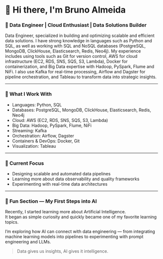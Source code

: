 # 👋 Hi there, I'm Bruno Almeida

### 🚀 Data Engineer | Cloud Enthusiast | Data Solutions Builder

Data Engineer, specialized in building and optimizing scalable and efficient data solutions. I have strong knowledge in languages such as Python and SQL, as well as working with SQL and NoSQL databases (PostgreSQL, MongoDB, ClickHouse, Elasticsearch, Redis, Neo4j). My experience includes using tools such as Git for version control, AWS for cloud infrastructure (EC2, RDS, SNS, SQS, S3, Lambda), Docker for containerization, and Big Data expertise with Hadoop, PySpark, Flume and NiFi. I also use Kafka for real-time processing, Airflow and Dagster for pipeline orchestration, and Tableau to transform data into strategic insights.

---

### 🧠 What I Work With
- Languages: Python, SQL  
- Databases: PostgreSQL, MongoDB, ClickHouse, Elasticsearch, Redis, Neo4j  
- Cloud: AWS (EC2, RDS, SNS, SQS, S3, Lambda)  
- Big Data: Hadoop, PySpark, Flume, NiFi  
- Streaming: Kafka  
- Orchestration: Airflow, Dagster  
- Containers & DevOps: Docker, Git  
- Visualization: Tableau  

---

### 🎯 Current Focus
- Designing scalable and automated data pipelines  
- Learning more about data observability and quality frameworks  
- Experimenting with real-time data architectures  

---

### 🤖 Fun Section — My First Steps into AI
Recently, I started learning more about Artificial Intelligence.  
It began as simple curiosity and quickly became one of my favorite learning topics.  

I’m exploring how AI can connect with data engineering — from integrating machine learning models into pipelines to experimenting with prompt engineering and LLMs.  

> Data gives us insights, AI gives it intelligence.
